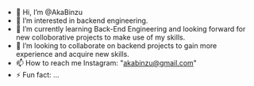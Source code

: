 - 👋 Hi, I’m @AkaBinzu
- 👀 I’m interested in backend engineering.
- 🌱 I’m currently learning Back-End Engineering and looking forward for new colloborative projects to make use of my skills.
- 💞️ I’m looking to collaborate on backend projects to gain more experience and acquire new skills.
- 📫 How to reach me Instagram: "akabinzu@gmail.com"
- ⚡ Fun fact: ...

<!---
AkaBinzu/AkaBinzu is a ✨ special ✨ repository because its `README.md` (this file) appears on your GitHub profile.
You can click the Preview link to take a look at your changes.
--->
